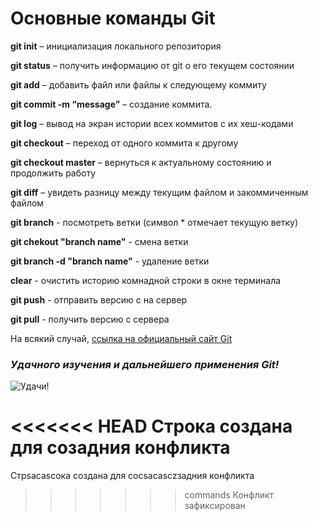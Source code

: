 # Основные команды Git

__git init__ – инициализация локального репозитория

__git status__ – получить информацию от git о его текущем состоянии

__git add__ – добавить файл или файлы к следующему коммиту

__git commit -m “message”__ – создание коммита.

__git log__ – вывод на экран истории всех коммитов с их хеш-кодами

__git checkout__ – переход от одного коммита к другому

__git checkout master__ – вернуться к актуальному состоянию и продолжить работу

__git diff__ – увидеть разницу между текущим файлом и закоммиченным файлом

__git branch__ - посмотреть ветки (символ * отмечает текущую ветку)

__git chekout "branch name"__ - смена ветки

__git branch -d "branch name"__ - удаление ветки

__clear__ - очистить историю комнадной строки в окне терминала

__git push__ - отправить версию с на сервер

__git pull__ - получить версию с сервера

На всякий случай, [ссылка на официальный сайт Git](https://git-scm.com/)

### ***Удачного изучения и дальнейшего применения Git!***

![Удачи!](tux.png)

<<<<<<< HEAD
Строка создана для созадния конфликта
=======
Стрsacascока создана для соcsacasczзадния конфликта
>>>>>>> commands
Конфликт зафиксирован

